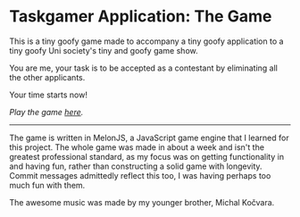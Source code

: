 # Taskgamer Application: The Game
This is a tiny goofy game made to accompany a tiny goofy application to a tiny goofy Uni society's tiny and goofy game show.

You are me, your task is to be accepted as a contestant by eliminating all the other applicants.

Your time starts now!

*Play the game [here](https://mkocvara.github.io/TaskgamerApplicationTheGame/).*

---

The game is written in MelonJS, a JavaScript game engine that I learned for this project. The whole game was made in about a week and isn't the greatest professional standard, as my focus was on getting functionality in and having fun, rather than constructing a solid game with longevity. Commit messages admittedly reflect this too, I was having perhaps too much fun with them.

The awesome music was made by my younger brother, Michal Kočvara.
